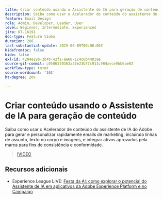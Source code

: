 ```yaml
---
title: Criar conteúdo usando o Assistente de IA para geração de conteúdo
description: Saiba como usar o Acelerador de conteúdo do assistente de IA do Adobe para gerar e personalizar rapidamente emails de marketing, incluindo linhas de assunto, texto no corpo e imagens, e integrar ativos aprovados pela marca para fins de consistência e conformidade.
feature: Email Design
role: Admin, Developer, Leader, User
level: Beginner, Intermediate, Experienced
jira: KT-16191
doc-type: Feature Video
duration: 206
last-substantial-update: 2025-06-09T00:00:00Z
hidefromtoc: false
hide: false
exl-id: 4204e19b-3b4b-42f1-ae60-1c4c6b44039e
source-git-commit: c0586330363a33e23b77c911c984aece9bb6ae83
workflow-type: tm+mt
source-wordcount: '101'
ht-degree: 20%

---
```


# Criar conteúdo usando o Assistente de IA para geração de conteúdo

Saiba como usar o Acelerador de conteúdo do assistente de IA do Adobe para gerar e personalizar rapidamente emails de marketing, incluindo linhas de assunto, texto no corpo e imagens, e integrar ativos aprovados pela marca para fins de consistência e conformidade.

>[!VIDEO](https://video.tv.adobe.com/v/3463769/?learn=on&enablevpops&captions=por_br)

## Recursos adicionais

* Experience League LIVE: [Festa da AI: como explorar o potencial do Assistente de IA em aplicativos da Adobe Experience Platform e no Campaign](https://experienceleague.adobe.com/pt-br/docs/events/experience-league-live-recordings/episodes/exl-live-episode-09-26-24)
